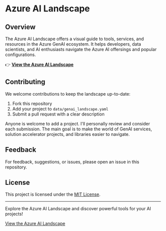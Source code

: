 # Azure AI Landscape

## Overview

The Azure AI Landscape offers a visual guide to tools, services, and resources in the Azure GenAI ecosystem. It helps developers, data scientists, and AI enthusiasts navigate the Azure AI offersings and popular configurations.

👉 **[View the Azure AI Landscape](https://aymenfurter.github.io/landscape)**

## Contributing

We welcome contributions to keep the landscape up-to-date:

1. Fork this repository
2. Add your project to `data/genai_landscape.yaml`
3. Submit a pull request with a clear description

Anyone is welcome to add a project. I'll personally review and consider each submission. The main goal is to make the world of GenAI services, solution accelerator projects, and libraries easier to navigate.

## Feedback

For feedback, suggestions, or issues, please open an issue in this repository.

## License

This project is licensed under the [MIT License](LICENSE).

---

Explore the Azure AI Landscape and discover powerful tools for your AI projects!

[View the Azure AI Landscape](https://aymenfurter.github.io/landscape)
